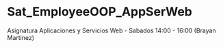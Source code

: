 # Sat_EmployeeOOP_AppSerWeb
Asignatura Aplicaciones y Servicios Web - Sabados 14:00 - 16:00 (Brayan Martinez)
